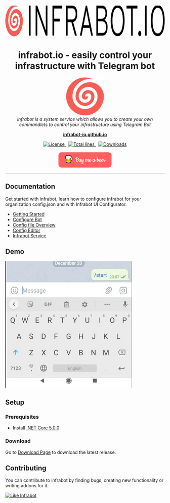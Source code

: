 <p align="center">
  <img src="iio/assets/images/banner.png" alt="infrabot-logo" width="900px" height="97px"/>
</p>

<h1 align="center">infrabot.io - easily control your infrastructure with Telegram bot</h1>
<p align="center">
  <img src="iio/assets/images/infrabot.png" alt="infrabot-logo" width="120px" height="120px"/>
  <br>
  <i>infrabot is a system service which allows you to create your own commandlets to control your infrastructure using Telegram Bot</i>
  <br>
</p>

<p align="center">
  <a href="https://infrabot-io.github.io"><strong>infrabot-io.github.io</strong></a>
  <br>
</p>
<p align="center">
  <a href="https://img.shields.io/github/license/infrabot-io/infrabot">
    <img src="https://img.shields.io/github/license/infrabot-io/infrabot" alt="License" />
  </a>&nbsp;
  <a href="https://img.shields.io/tokei/lines/github/infrabot-io/infrabot">
    <img src="https://img.shields.io/tokei/lines/github/infrabot-io/infrabot" alt="Total lines" />
  </a>&nbsp;
  <a href="https://img.shields.io/github/downloads/infrabot-io/infrabot/total">
    <img src="https://img.shields.io/github/downloads/infrabot-io/infrabot/total" alt="Downloads" />
  </a>
  <br><br>
  <a href="https://www.buymeacoffee.com/infrabot.io" target="_blank">
    <img width="168px" height="48px" src="iio/assets/images/bymeabeer.png" alt="Buy Me A Beer">
  </a>
</p>

<hr>

## Documentation

Get started with infrabot, learn how to configure infrabot for your organization config.json and with Infrabot UI Configurator.

- [Getting Started][quickstart]
- [Configure Bot][configurebot]
- [Config file Overview][configurebot]
- [Config Editor][configeditor]
- [Infrabot Service][infrabotservice]

## Demo

<img src="iio/assets/images/demo.gif" alt="infrabot-logo" width="400px" height="400px"/>


## Setup

### Prerequisites
- Install [.NET Core 5.0.0][netcore50]

### Download
Go to [Download Page][downloadinfrabot] to download the latest release. 

## Contributing
You can contribute to infrabot by finding bugs, creating new functionality or writing addons for it.

[![Like Infrabot](https://img.shields.io/badge/like-infrabot-orange)](https://github.com/infrabot-io/infrabot)

[quickstart]: https://infrabot-io.github.io/documentation/gettingstarted.html
[configurebot]: https://infrabot-io.github.io/documentation/configurebot.html
[configoverview]: https://infrabot-io.github.io/documentation/configoverview.html
[configeditor]: https://infrabot-io.github.io/documentation/configeditor.html
[infrabotservice]: https://infrabot-io.github.io/documentation/infrabotservice.html
[netcore50]: https://dotnet.microsoft.com/download/dotnet/5.0
[downloadinfrabot]: https://infrabot-io.github.io/download.html
